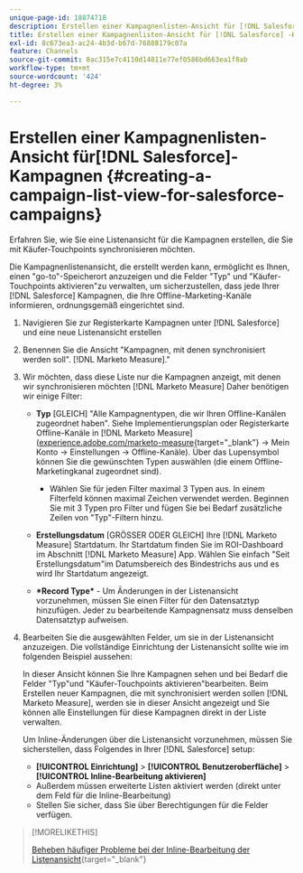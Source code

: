 ```yaml
---
unique-page-id: 18874718
description: Erstellen einer Kampagnenlisten-Ansicht für [!DNL Salesforce Campaigns] - [!DNL Marketo Measure] - Produktdokumentation
title: Erstellen einer Kampagnenlisten-Ansicht für [!DNL Salesforce] -Kampagnen
exl-id: 8c673ea3-ac24-4b3d-b67d-76888179c07a
feature: Channels
source-git-commit: 8ac315e7c4110d14811e77ef0586bd663ea1f8ab
workflow-type: tm+mt
source-wordcount: '424'
ht-degree: 3%

---
```


# Erstellen einer Kampagnenlisten-Ansicht für[!DNL Salesforce]-Kampagnen {#creating-a-campaign-list-view-for-salesforce-campaigns}

Erfahren Sie, wie Sie eine Listenansicht für die Kampagnen erstellen, die Sie mit Käufer-Touchpoints synchronisieren möchten.

Die Kampagnenlistenansicht, die erstellt werden kann, ermöglicht es Ihnen, einen &quot;go-to&quot;-Speicherort anzuzeigen und die Felder &quot;Typ&quot; und &quot;Käufer-Touchpoints aktivieren&quot;zu verwalten, um sicherzustellen, dass jede Ihrer [!DNL Salesforce] Kampagnen, die Ihre Offline-Marketing-Kanäle informieren, ordnungsgemäß eingerichtet sind.

1. Navigieren Sie zur Registerkarte Kampagnen unter [!DNL Salesforce] und eine neue Listenansicht erstellen
1. Benennen Sie die Ansicht &quot;Kampagnen, mit denen synchronisiert werden soll&quot;. [!DNL Marketo Measure].&quot;
1. Wir möchten, dass diese Liste nur die Kampagnen anzeigt, mit denen wir synchronisieren möchten [!DNL Marketo Measure] Daher benötigen wir einige Filter:

   * **Typ** [GLEICH] &quot;Alle Kampagnentypen, die wir Ihren Offline-Kanälen zugeordnet haben&quot;. Siehe Implementierungsplan oder Registerkarte Offline-Kanäle in [!DNL Marketo Measure] ([experience.adobe.com/marketo-measure](https://experience.adobe.com/marketo-measure){target="_blank"} -> Mein Konto -> Einstellungen -> Offline-Kanäle). Über das Lupensymbol können Sie die gewünschten Typen auswählen (die einem Offline-Marketingkanal zugeordnet sind).

      * Wählen Sie für jeden Filter maximal 3 Typen aus. In einem Filterfeld können maximal Zeichen verwendet werden. Beginnen Sie mit 3 Typen pro Filter und fügen Sie bei Bedarf zusätzliche Zeilen von &quot;Typ&quot;-Filtern hinzu.

   * **Erstellungsdatum** [GRÖSSER ODER GLEICH] Ihre [!DNL Marketo Measure] Startdatum. Ihr Startdatum finden Sie im ROI-Dashboard im Abschnitt [!DNL Marketo Measure] App. Wählen Sie einfach &quot;Seit Erstellungsdatum&quot;im Datumsbereich des Bindestrichs aus und es wird Ihr Startdatum angezeigt.
   * **&#42;Record Type&#42;** - Um Änderungen in der Listenansicht vorzunehmen, müssen Sie einen Filter für den Datensatztyp hinzufügen. Jeder zu bearbeitende Kampagnensatz muss denselben Datensatztyp aufweisen.

1. Bearbeiten Sie die ausgewählten Felder, um sie in der Listenansicht anzuzeigen. Die vollständige Einrichtung der Listenansicht sollte wie im folgenden Beispiel aussehen:

   In dieser Ansicht können Sie Ihre Kampagnen sehen und bei Bedarf die Felder &quot;Typ&quot;und &quot;Käufer-Touchpoints aktivieren&quot;bearbeiten. Beim Erstellen neuer Kampagnen, die mit synchronisiert werden sollen [!DNL Marketo Measure], werden sie in dieser Ansicht angezeigt und Sie können alle Einstellungen für diese Kampagnen direkt in der Liste verwalten.

   Um Inline-Änderungen über die Listenansicht vorzunehmen, müssen Sie sicherstellen, dass Folgendes in Ihrer [!DNL Salesforce] setup:

   * **[!UICONTROL Einrichtung]** > **[!UICONTROL Benutzeroberfläche]** > **[!UICONTROL Inline-Bearbeitung aktivieren]**
   * Außerdem müssen erweiterte Listen aktiviert werden (direkt unter dem Feld für die Inline-Bearbeitung)
   * Stellen Sie sicher, dass Sie über Berechtigungen für die Felder verfügen.

>[!MORELIKETHIS]
>
>[Beheben häufiger Probleme bei der Inline-Bearbeitung der Listenansicht](http://help.salesforce.com/articleView?id=000003911&amp;language=en_US&amp;type=1){target="_blank"}
